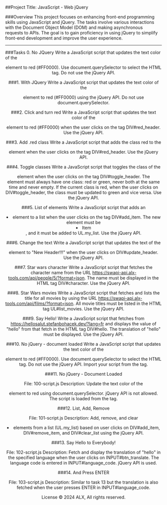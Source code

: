 ##Project Title: JavaScript - Web jQuery

###Overview
This project focuses on enhancing front-end programming skills using JavaScript and jQuery. The tasks involve various interactions with the Document Object Model (DOM) and making asynchronous requests to APIs. The goal is to gain proficiency in using jQuery to simplify front-end development and improve the user experience.
***

###Tasks
0. No JQuery
Write a JavaScript script that updates the text color of the <header> element to red (#FF0000). Use document.querySelector to select the HTML tag. Do not use the jQuery API.

###1. With JQuery
Write a JavaScript script that updates the text color of the <header> element to red (#FF0000) using the jQuery API. Do not use document.querySelector.

###2. Click and turn red
Write a JavaScript script that updates the text color of the <header> element to red (#FF0000) when the user clicks on the tag DIV#red_header. Use the jQuery API.

###3. Add .red class
Write a JavaScript script that adds the class red to the <header> element when the user clicks on the tag DIV#red_header. Use the jQuery API.

###4. Toggle classes
Write a JavaScript script that toggles the class of the <header> element when the user clicks on the tag DIV#toggle_header. The <header> element must always have one class: red or green, never both at the same time and never empty. If the current class is red, when the user clicks on DIV#toggle_header, the class must be updated to green and vice versa. Use the jQuery API.


###5. List of elements
Write a JavaScript script that adds an <li> element to a list when the user clicks on the tag DIV#add_item. The new element must be <li>Item</li>, and it must be added to UL.my_list. Use the jQuery API.

###6. Change the text
Write a JavaScript script that updates the text of the <header> element to "New Header!!!" when the user clicks on DIV#update_header. Use the jQuery API.

###7. Star wars character
Write a JavaScript script that fetches the character name from the URL https://swapi-api.alx-tools.com/api/people/5/?format=json. The name must be displayed in the HTML tag DIV#character. Use the jQuery API.

###8. Star Wars movies
Write a JavaScript script that fetches and lists the title for all movies by using the URL https://swapi-api.alx-tools.com/api/films/?format=json. All movie titles must be listed in the HTML tag UL#list_movies. Use the jQuery API.

###9. Say Hello!
Write a JavaScript script that fetches from https://hellosalut.stefanbohacek.dev/?lang=fr and displays the value of "hello" from that fetch in the HTML tag DIV#hello. The translation of "hello" must be displayed. Use the jQuery API.

###10. No jQuery - document loaded
Write a JavaScript script that updates the text color of the <header> element to red (#FF0000). Use document.querySelector to select the HTML tag. Do not use the jQuery API. Import your script from the <head> tag.

###11. No jQuery - Document Loaded

File: 100-script.js
Description: Update the text color of the <header> element to red using document.querySelector. jQuery API is not allowed. The script is loaded from the <head> tag.

###12. List, Add, Remove

File: 101-script.js
Description: Add, remove, and clear <li> elements from a list (UL.my_list) based on user clicks on DIV#add_item, DIV#remove_item, and DIV#clear_list using the jQuery API.

###13. Say Hello to Everybody!

File: 102-script.js
Description: Fetch and display the translation of "hello" in the specified language when the user clicks on INPUT#btn_translate. The language code is entered in INPUT#language_code. jQuery API is used.

###14. And Press ENTER

File: 103-script.js
Description: Similar to task 13 but the translation is also fetched when the user presses ENTER in INPUT#language_code.

License
© 2024 ALX, All rights reserved.

